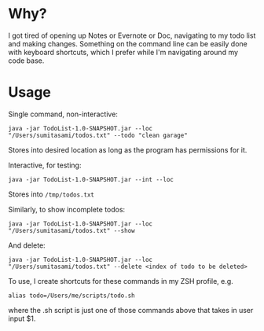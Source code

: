 # Why? 

I got tired of opening up Notes or Evernote or Doc, navigating to my todo list and making changes. Something on the command line can be easily done with keyboard shortcuts, which I prefer while I'm navigating around my code base.  

# Usage

Single command, non-interactive:

```shell
java -jar TodoList-1.0-SNAPSHOT.jar --loc "/Users/sumitasami/todos.txt" --todo "clean garage"
```
Stores into desired location as long as the program has permissions for it. 

Interactive, for testing: 

```shell
java -jar TodoList-1.0-SNAPSHOT.jar --int --loc 
```
Stores into `/tmp/todos.txt`

Similarly, to show incomplete todos: 
```shell
java -jar TodoList-1.0-SNAPSHOT.jar --loc "/Users/sumitasami/todos.txt" --show
```

And delete: 

```shell
java -jar TodoList-1.0-SNAPSHOT.jar --loc "/Users/sumitasami/todos.txt" --delete <index of todo to be deleted> 
```

To use, I create shortcuts for these commands in my ZSH profile, e.g. 
```shell
alias todo=/Users/me/scripts/todo.sh 
```
where the .sh script is just one of those commands above that takes in user input $1. 
